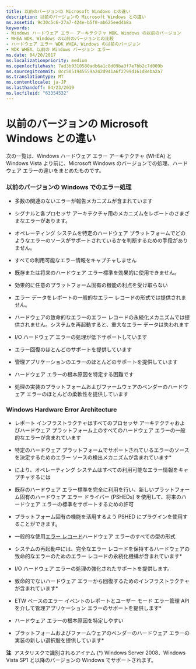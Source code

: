 ```yaml
---
title: 以前のバージョンの Microsoft Windows との違い
description: 以前のバージョンの Microsoft Windows との違い
ms.assetid: 9c30c5c6-27a7-424e-b5f0-ab625eed4b8a
keywords:
- Windows ハードウェア エラー アーキテクチャ WDK、Windows の以前のバージョン
- WHEA WDK、Windows の以前のバージョンとの比較
- ハードウェア エラー WDK WHEA、Windows の以前のバージョン
- WDK WHEA、以前の Windows バージョン エラー
ms.date: 04/20/2017
ms.localizationpriority: medium
ms.openlocfilehash: 7ad3b9310580adb6a1c8d09ba3f7e7bb2c7d009b
ms.sourcegitcommit: 0cc5051945559a242d941a6f2799d161d8eba2a7
ms.translationtype: MT
ms.contentlocale: ja-JP
ms.lasthandoff: 04/23/2019
ms.locfileid: "63354532"
---
```

# <a name="differences-from-previous-versions-of-microsoft-windows"></a>以前のバージョンの Microsoft Windows との違い


次の一覧は、Windows ハードウェア エラー アーキテクチャ (WHEA) と Windows Vista より前に、Microsoft Windows のバージョンでの処理、ハードウェア エラーの違いをまとめたものです。

### <a name="error-handling-in-previous-versions-of-windows"></a>**以前のバージョンの Windows でのエラー処理**

-   多数の関連のないエラーが報告メカニズムが含まれています

-   シグナルと各プロセッサ アーキテクチャ用のメカニズムをレポートのさまざまなエラーがあります。

-   オペレーティング システムを特定のハードウェア プラットフォームでどのようなエラーのソースがサポートされているかを判断するための手段がありません。

-   すべての利用可能なエラー情報をキャプチャしません

-   既存または将来のハードウェア エラー標準を効果的に使用できません。

-   効果的に任意のプラットフォーム固有の機能の利点を受け取らない

-   エラー データをレポートの一般的なエラー レコードの形式では提供されません。

-   ハードウェアの致命的なエラーのエラー レコードの永続化メカニズムでは提供されません。システムを再起動すると、重大なエラー データは失われます

-   I/O ハードウェア エラーの処理が低下サポートしています

-   エラー回復のほとんどのサポートを提供しています

-   管理アプリケーションのエラーのほとんどのサポートを提供しています

-   ハードウェア エラーの根本原因を特定する困難です

-   処理の実装のプラットフォームおよびファームウェアのベンダーのハードウェア エラーのほとんどの柔軟性を提供しています

### <a name="windows-hardware-error-architecture"></a>**Windows Hardware Error Architecture**

-   レポート インフラストラクチャはすべてのプロセッサ アーキテクチャおよびハードウェア プラットフォーム上のすべてのハードウェア エラーの一般的なエラーが含まれています

-   特定のハードウェア プラットフォームでサポートされているエラーのソースを決定するためのエラー ソースの検出メカニズムが含まれています\*

-   により、オペレーティング システムはすべての利用可能なエラー情報をキャプチャするには

-   既存のハードウェア エラー標準を完全に利用を行い、新しいプラットフォーム固有のハードウェア エラー ドライバー (PSHEDs) を使用して、将来のハードウェア エラーの標準をサポートするための許可

-   プラットフォーム固有の機能を活用するよう PSHED にプラグインを使用することができます。

-   一般的な使用[エラー レコード](error-records.md)ハードウェア エラーのすべての型の形式

-   システムの再起動中には、完全なエラー レコードを保持するハードウェアの致命的なエラーのためのエラー レコードの永続化機構が含まれています\*

-   I/O ハードウェア エラーの処理の強化されたサポートを提供します。

-   致命的でないハードウェア エラーから回復するためのインフラストラクチャが含まれています\*

-   ETW ベースのエラー イベントのレポートとユーザー モード エラー管理 API を介して管理アプリケーション エラーのサポートを提供します\*

-   ハードウェア エラーの根本原因を特定しやすい

-   プラットフォームおよびファームウェアのベンダーのハードウェア エラーの実装の新しい選択肢を提供しています\*

**注**  アスタリスクで識別されるアイテム (\*) Windows Server 2008、Windows Vista SP1 と以降のバージョンの Windows でサポートされます。

 

 

 




